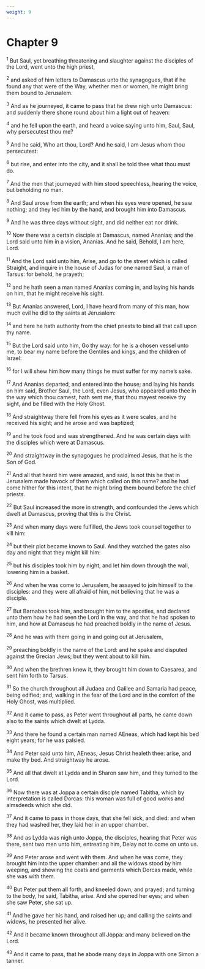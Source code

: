 ```yaml
---
weight: 9
---
```


# Chapter 9

<sup>1</sup> But Saul, yet breathing threatening and slaughter against the disciples of the Lord, went unto the high priest, 

<sup>2</sup> and asked of him letters to Damascus unto the synagogues, that if he found any that were of the Way, whether men or women, he might bring them bound to Jerusalem. 

<sup>3</sup> And as he journeyed, it came to pass that he drew nigh unto Damascus: and suddenly there shone round about him a light out of heaven: 

<sup>4</sup> and he fell upon the earth, and heard a voice saying unto him, Saul, Saul, why persecutest thou me? 

<sup>5</sup> And he said, Who art thou, Lord? And he said, I am Jesus whom thou persecutest: 

<sup>6</sup> but rise, and enter into the city, and it shall be told thee what thou must do. 

<sup>7</sup> And the men that journeyed with him stood speechless, hearing the voice, but beholding no man. 

<sup>8</sup> And Saul arose from the earth; and when his eyes were opened, he saw nothing; and they led him by the hand, and brought him into Damascus. 

<sup>9</sup> And he was three days without sight, and did neither eat nor drink. 

<sup>10</sup> Now there was a certain disciple at Damascus, named Ananias; and the Lord said unto him in a vision, Ananias. And he said, Behold, I am here, Lord. 

<sup>11</sup> And the Lord said unto him, Arise, and go to the street which is called Straight, and inquire in the house of Judas for one named Saul, a man of Tarsus: for behold, he prayeth; 

<sup>12</sup> and he hath seen a man named Ananias coming in, and laying his hands on him, that he might receive his sight. 

<sup>13</sup> But Ananias answered, Lord, I have heard from many of this man, how much evil he did to thy saints at Jerusalem: 

<sup>14</sup> and here he hath authority from the chief priests to bind all that call upon thy name. 

<sup>15</sup> But the Lord said unto him, Go thy way: for he is a chosen vessel unto me, to bear my name before the Gentiles and kings, and the children of Israel: 

<sup>16</sup> for I will shew him how many things he must suffer for my name’s sake. 

<sup>17</sup> And Ananias departed, and entered into the house; and laying his hands on him said, Brother Saul, the Lord, even Jesus, who appeared unto thee in the way which thou camest, hath sent me, that thou mayest receive thy sight, and be filled with the Holy Ghost. 

<sup>18</sup> And straightway there fell from his eyes as it were scales, and he received his sight; and he arose and was baptized; 

<sup>19</sup> and he took food and was strengthened. And he was certain days with the disciples which were at Damascus. 

<sup>20</sup> And straightway in the synagogues he proclaimed Jesus, that he is the Son of God. 

<sup>21</sup> And all that heard him were amazed, and said, Is not this he that in Jerusalem made havock of them which called on this name? and he had come hither for this intent, that he might bring them bound before the chief priests. 

<sup>22</sup> But Saul increased the more in strength, and confounded the Jews which dwelt at Damascus, proving that this is the Christ. 

<sup>23</sup> And when many days were fulfilled, the Jews took counsel together to kill him: 

<sup>24</sup> but their plot became known to Saul. And they watched the gates also day and night that they might kill him: 

<sup>25</sup> but his disciples took him by night, and let him down through the wall, lowering him in a basket. 

<sup>26</sup> And when he was come to Jerusalem, he assayed to join himself to the disciples: and they were all afraid of him, not believing that he was a disciple. 

<sup>27</sup> But Barnabas took him, and brought him to the apostles, and declared unto them how he had seen the Lord in the way, and that he had spoken to him, and how at Damascus he had preached boldly in the name of Jesus. 

<sup>28</sup> And he was with them going in and going out at Jerusalem, 

<sup>29</sup> preaching boldly in the name of the Lord: and he spake and disputed against the Grecian Jews; but they went about to kill him. 

<sup>30</sup> And when the brethren knew it, they brought him down to Caesarea, and sent him forth to Tarsus. 

<sup>31</sup> So the church throughout all Judaea and Galilee and Samaria had peace, being edified; and, walking in the fear of the Lord and in the comfort of the Holy Ghost, was multiplied. 

<sup>32</sup> And it came to pass, as Peter went throughout all parts, he came down also to the saints which dwelt at Lydda. 

<sup>33</sup> And there he found a certain man named AEneas, which had kept his bed eight years; for he was palsied. 

<sup>34</sup> And Peter said unto him, AEneas, Jesus Christ healeth thee: arise, and make thy bed. And straightway he arose. 

<sup>35</sup> And all that dwelt at Lydda and in Sharon saw him, and they turned to the Lord. 

<sup>36</sup> Now there was at Joppa a certain disciple named Tabitha, which by interpretation is called Dorcas: this woman was full of good works and almsdeeds which she did. 

<sup>37</sup> And it came to pass in those days, that she fell sick, and died: and when they had washed her, they laid her in an upper chamber. 

<sup>38</sup> And as Lydda was nigh unto Joppa, the disciples, hearing that Peter was there, sent two men unto him, entreating him, Delay not to come on unto us. 

<sup>39</sup> And Peter arose and went with them. And when he was come, they brought him into the upper chamber: and all the widows stood by him weeping, and shewing the coats and garments which Dorcas made, while she was with them. 

<sup>40</sup> But Peter put them all forth, and kneeled down, and prayed; and turning to the body, he said, Tabitha, arise. And she opened her eyes; and when she saw Peter, she sat up. 

<sup>41</sup> And he gave her his hand, and raised her up; and calling the saints and widows, he presented her alive. 

<sup>42</sup> And it became known throughout all Joppa: and many believed on the Lord. 

<sup>43</sup> And it came to pass, that he abode many days in Joppa with one Simon a tanner. 


